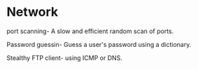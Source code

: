 # Network
port scanning- A slow and efficient random scan of ports.

Password guessin- Guess a user's password using a dictionary.

Stealthy FTP client- using ICMP or DNS.

